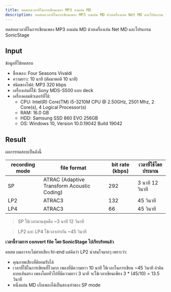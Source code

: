 ```yaml
---
title: ทดสอบเวลาที่ในการเขียนเพลง MP3 ลงแผ่น MD
description: ทดสอบเวลาที่ในการเขียนเพลง MP3 ลงแผ่น MD ด้วยเครื่องเล่น Net MD และโปรแกรม SonicStage
---
```


ทดสอบเวลาที่ในการเขียนเพลง MP3 ลงแผ่น MD ด้วยเครื่องเล่น Net MD และโปรแกรม SonicStage

## Input
ข้อมูลที่ใช้ทดสอบ

- ชื่อเพลง: Four Seasons Vivaldi
- ความยาว: 10 นาที (ตัดมาพอดี 10 นาที)
- ชนิดของไฟล์: MP3 320 kbps
- เครื่องเล่นที่ใช้: Sony MDS-S500 แบบ deck
- เครื่องคอมพิวเตอร์ที่ใช้:
  - CPU: Intel(R) Core(TM) i5-3210M CPU @ 2.50GHz, 2501 Mhz,
    2 Core(s), 4 Logical Processor(s)
  - RAM: 16.0 GB
  - HDD: Samsung SSD 860 EVO 256GB
  - OS: Windows 10, Version	10.0.19042 Build 19042

## Result
ผลการทดสอบเป็นดังนี้

| recording mode | file format                                | bit rate (kbps) | เวลาที่ใช้โดยประมาณ     |
|----------------|--------------------------------------------|-----------------|------------------|
| SP             | ATRAC (Adaptive Transform Acoustic Coding) | 292             | 3 นาที 12 วินาที |
| LP2            | ATRAC3                                     | 132             | 45 วินาที        |
| LP4            | ATRAC3                                     | 66              | 45 วินาที        |

> SP ใช้เวลานานสุดคือ ~3 นาที 12 วินาที

> LP2 และ LP4 ใช้เวลาเท่ากัน ~45 วินาที


**เวลานี้รวมการ convert file โดย SonicStage ไปเรียบร้อยแล้ว**

คหสต ผมอาจจะไม่สายเสียง hi-end แต่คิดว่า LP2 น่าสนใจมากๆ เพราะว่า:
- คุณภาพเสียงที่ดียอมรับได้
- เวลาที่ใช้ในการเขียนที่ไวมาก เพลงที่มีความยาว 10 นาที ใช้เวลาในการเขียน ~45 วินาที
  ถ้าคิดแบบเส้นตรง เพลงโดยทั่วไปที่มีความยาว 3 นาที จะใช้เวลาเขียนเพียง 3 * (45/10) = 13.5 วินาที
- หนึ่งแผ่น MD เก็บเพลงได้เป็นสองเท่าของ SP mode
